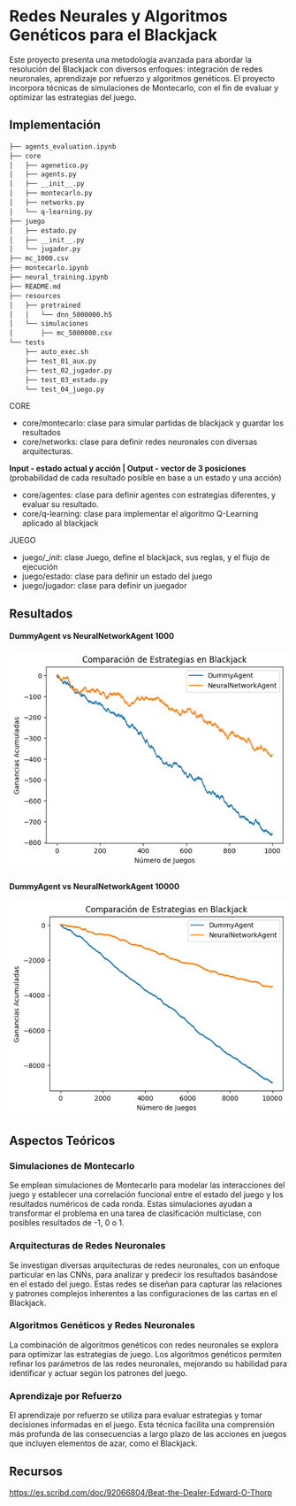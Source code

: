 # Redes Neurales y Algoritmos Genéticos para el Blackjack

Este proyecto presenta una metodología avanzada para abordar la resolución del Blackjack con diversos enfoques: integración de redes neuronales, aprendizaje por refuerzo y algoritmos genéticos. El proyecto incorpora técnicas de simulaciones de Montecarlo, con el fin de evaluar y optimizar las estrategias del juego.



## Implementación 

```bash 
├── agents_evaluation.ipynb
├── core
│   ├── agenetico.py
│   ├── agents.py
│   ├── __init__.py
│   ├── montecarlo.py
│   ├── networks.py
│   └── q-learning.py
├── juego
│   ├── estado.py
│   ├── __init__.py
│   └── jugador.py
├── mc_1000.csv
├── montecarlo.ipynb
├── neural_training.ipynb
├── README.md
├── resources
│   ├── pretrained
│   │   └── dnn_5000000.h5
│   └── simulaciones
│       ├── mc_5000000.csv
└── tests
    ├── auto_exec.sh
    ├── test_01_aux.py
    ├── test_02_jugador.py
    ├── test_03_estado.py
    └── test_04_juego.py
```

CORE
- core/montecarlo: clase para simular partidas de blackjack y guardar los resultados
- core/networks:   clase para definir redes neuronales con diversas arquitecturas.

**Input - estado actual y acción | Output - vector de 3 posiciones** (probabilidad de cada resultado posible en base a un estado y una acción)


- core/agentes:    clase para definir agentes con estrategias diferentes, y evaluar su resultado.
- core/q-learning: clase para implementar el algoritmo Q-Learning aplicado al blackjack

JUEGO
- juego/__init_:   clase Juego, define el blackjack, sus reglas, y el flujo de ejecución
- juego/estado:    clase para definir un estado del juego
- juego/jugador:   clase para definir un juegador





## Resultados

#### DummyAgent vs NeuralNetworkAgent 1000 
![Results DummyAgent vs NeuralNetworkAgent](resources/images/image.png)

#### DummyAgent vs NeuralNetworkAgent 10000
![Results DummyAgent vs NeuralNetworkAgent](resources/images/image2.png)



## Aspectos Teóricos

### Simulaciones de Montecarlo

Se emplean simulaciones de Montecarlo para modelar las interacciones del juego y establecer una correlación funcional entre el estado del juego y los resultados numéricos de cada ronda. Estas simulaciones ayudan a transformar el problema en una tarea de clasificación multiclase, con posibles resultados de -1, 0 o 1.


### Arquitecturas de Redes Neuronales

Se investigan diversas arquitecturas de redes neuronales, con un enfoque particular en las CNNs, para analizar y predecir los resultados basándose en el estado del juego. Estas redes se diseñan para capturar las relaciones y patrones complejos inherentes a las configuraciones de las cartas en el Blackjack.


### Algoritmos Genéticos y Redes Neuronales

La combinación de algoritmos genéticos con redes neuronales se explora para optimizar las estrategias de juego. Los algoritmos genéticos permiten refinar los parámetros de las redes neuronales, mejorando su habilidad para identificar y actuar según los patrones del juego.


### Aprendizaje por Refuerzo

El aprendizaje por refuerzo se utiliza para evaluar estrategias y tomar decisiones informadas en el juego. Esta técnica facilita una comprensión más profunda de las consecuencias a largo plazo de las acciones en juegos que incluyen elementos de azar, como el Blackjack.



## Recursos 

https://es.scribd.com/doc/92066804/Beat-the-Dealer-Edward-O-Thorp
